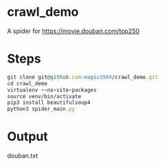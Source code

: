 # crawl_demo
A spider for https://movie.douban.com/top250

# Steps
``` ruby
git clone git@github.com:magic3584/crawl_demo.git
cd crawl_demo
virtualenv --no-site-packages
source venv/bin/activate
pip3 install beautifulsoup4
python3 spider_main.py
```
# Output
douban.txt

